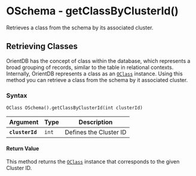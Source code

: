 
# OSchema - getClassByClusterId()

Retrieves a class from the schema by its associated cluster.

## Retrieving Classes

OrientDB has the concept of class within the database, which represents a broad grouping of records, similar to the table in relational contexts.  Internally, OrientDB represents a class as an [`OClass`](../OClass.md) instance.   Using this method you can retrieve a class from the schema by it associated cluster. 

### Syntax

```
OClass OSchema().getClassByClusterId(int clusterId)
```

| Argument | Type | Description |
|---|---|---|
| **`clusterId`** | `int` | Defines the Cluster ID |

#### Return Value

This method returns the [`OClass`](../OClass.md) instance that corresponds to the given Cluster ID.

